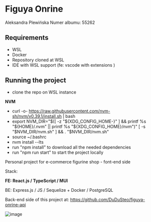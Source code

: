 # Figuya Onrine

Aleksandra Plewińska Numer albumu: 55262 

## Requirements

-   WSL
-   Docker
-   Repository cloned at WSL
-   IDE with WSL support (fe: vscode with extensions )

## Running the project

-   clone the repo on WSL instance

**NVM**

-   curl -o- https://raw.githubusercontent.com/nvm-sh/nvm/v0.39.1/install.sh | bash
-   export NVM_DIR="$([ -z "${XDG_CONFIG_HOME-}" ] && printf %s "${HOME}/.nvm" || printf %s "${XDG_CONFIG_HOME}/nvm")"
    [ -s "$NVM_DIR/nvm.sh" ] && . "$NVM_DIR/nvm.sh"
-   source ~/.bashrc
-   nvm install --lts
-   run "npm install" to download all the needed dependencies
-   run "npm run start" to start the project locally

Personal project for e-commerce figurine shop - font-end side

Stack:

**FE: React.js / TypeScript / MUI**

BE: Express.js / JS / Sequelize + Docker / PostgreSQL

Back-end side of this project at: https://github.com/DuDuSteo/figuya-onrine-api

![image](https://github.com/DuDuSteo/figuya-onrine/assets/30495650/3b6a5c92-d6cc-4fa3-88d6-a0f5d04bec85)
